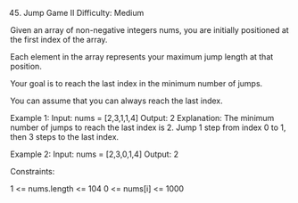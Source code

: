 45. Jump Game II
Difficulty: Medium

Given an array of non-negative integers nums, you are initially positioned at the first index of the array.

Each element in the array represents your maximum jump length at that position.

Your goal is to reach the last index in the minimum number of jumps.

You can assume that you can always reach the last index.

Example 1:
Input: nums = [2,3,1,1,4]
Output: 2
Explanation: The minimum number of jumps to reach the last index is 2. Jump 1 step from index 0 to 1, then 3 steps to the last index.

Example 2:
Input: nums = [2,3,0,1,4]
Output: 2
 
Constraints:

1 <= nums.length <= 104
0 <= nums[i] <= 1000